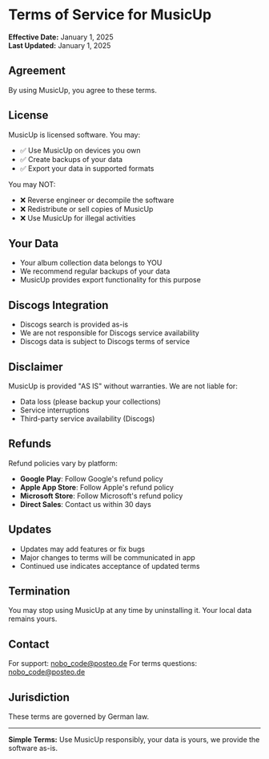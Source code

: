 # Terms of Service for MusicUp

**Effective Date:** January 1, 2025  
**Last Updated:** January 1, 2025

## Agreement

By using MusicUp, you agree to these terms.

## License

MusicUp is licensed software. You may:
- ✅ Use MusicUp on devices you own
- ✅ Create backups of your data
- ✅ Export your data in supported formats

You may NOT:
- ❌ Reverse engineer or decompile the software
- ❌ Redistribute or sell copies of MusicUp
- ❌ Use MusicUp for illegal activities

## Your Data

- Your album collection data belongs to YOU
- We recommend regular backups of your data
- MusicUp provides export functionality for this purpose

## Discogs Integration

- Discogs search is provided as-is
- We are not responsible for Discogs service availability
- Discogs data is subject to Discogs terms of service

## Disclaimer

MusicUp is provided "AS IS" without warranties. We are not liable for:
- Data loss (please backup your collections)
- Service interruptions
- Third-party service availability (Discogs)

## Refunds

Refund policies vary by platform:
- **Google Play**: Follow Google's refund policy
- **Apple App Store**: Follow Apple's refund policy  
- **Microsoft Store**: Follow Microsoft's refund policy
- **Direct Sales**: Contact us within 30 days

## Updates

- Updates may add features or fix bugs
- Major changes to terms will be communicated in app
- Continued use indicates acceptance of updated terms

## Termination

You may stop using MusicUp at any time by uninstalling it. Your local data remains yours.

## Contact

For support: nobo_code@posteo.de
For terms questions: nobo_code@posteo.de

## Jurisdiction

These terms are governed by German law.

---

**Simple Terms:** Use MusicUp responsibly, your data is yours, we provide the software as-is.